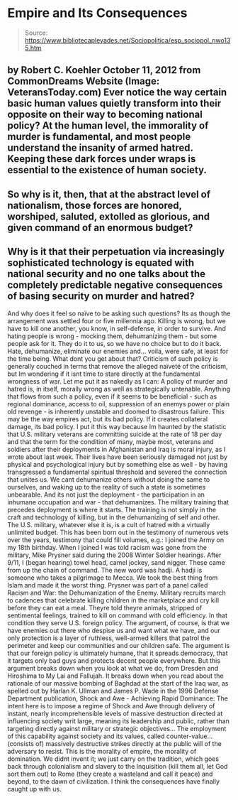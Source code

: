 # Empire and Its Consequences

> Source: https://www.bibliotecapleyades.net/Sociopolitica/esp_sociopol_nwo135.htm

by Robert C. Koehler
October 11, 2012
from
CommonDreams Website
(Image: VeteransToday.com)
Ever notice the way certain basic human values
quietly transform into their opposite on their way to becoming national
policy?
At the human level, the immorality of murder
is
fundamental, and most people understand the insanity of armed hatred.
Keeping these dark forces under wraps is essential to the existence of human
society.
-
So why is it, then, that at the abstract level
of nationalism, those forces are honored, worshiped, saluted, extolled as
glorious, and given command of an enormous budget?
-
Why is it that their perpetuation via
increasingly sophisticated technology is equated with national security and
no one talks about the completely predictable negative consequences of
basing security on murder and hatred?
-
And why does it feel so naïve to be asking such
questions?
Its as though the arrangement was settled four
or five millennia ago.
Killing is wrong, but we have to kill one another,
you know, in self-defense, in order to survive. And hating people is wrong -
mocking them, dehumanizing them - but some people ask for it. They do it to
us, so we have no choice but to do it back.
Hate, dehumanize, eliminate our enemies and...
voila, were safe, at least for the time being. What dont you get about
that?
Criticism of such policy is generally couched in
terms that remove the alleged naïveté of the criticism, but Im wondering if
it isnt time to stare directly at the fundamental wrongness of war.
Let me
put it as nakedly as I can:
A policy of murder and hatred is, in itself,
morally wrong as well as strategically untenable.
Anything that flows from such a policy, even if
it seems to be beneficial - such as regional dominance, access to oil,
suppression of an enemys power or plain old revenge - is inherently
unstable and doomed to disastrous failure.
This may be
the way empires act,
but its bad policy. If it creates collateral damage, its bad policy.
I put it this way because Im haunted by the
statistic that U.S. military veterans are committing suicide at the rate of
18 per day and that the term for the condition of many, maybe most, veterans
and soldiers after their deployments in Afghanistan and Iraq is moral
injury, as I wrote about
last week.
Their lives have been seriously damaged not just
by physical and psychological injury but by something else as well - by
having transgressed a fundamental spiritual threshold and severed the
connection that unites us. We cant dehumanize others without doing the same
to ourselves, and waking up to the reality of such a state is sometimes
unbearable.
And its not just the deployment - the
participation in an inhumane occupation and war - that dehumanizes.
The military training that precedes deployment
is where it starts. The training is not simply in the craft and technology
of killing, but in the dehumanizing of self and other. The U.S. military,
whatever else it is, is a cult of hatred with a virtually unlimited budget.
This has been born out in the testimony of
numerous vets over the years, testimony that could fill volumes, e.g.:
I joined the Army on my 18th birthday. When
I joined I was told racism was gone from the military, Mike Prysner
said during the 2008 Winter Soldier hearings.
After 9/11, I (began hearing) towel head,
camel jockey, sand nigger. These came from up the chain of command. The
new word was hadji. A hadji is someone who takes a pilgrimage to Mecca.
We took the best thing from Islam and made it the worst thing.
Prysner was part of a panel called Racism and
War: the Dehumanization of the Enemy.
Military recruits
march to cadences that celebrate killing children in the marketplace and cry
kill before they can eat a meal. Theyre told theyre animals, stripped of
sentimental feelings, trained to kill on command with cold efficiency. In
that condition they serve U.S. foreign policy.
The argument, of course, is that we have enemies
out there who despise us and want what we have, and our only protection is a
layer of ruthless, well-armed killers that patrol the perimeter and keep our
communities and our children safe. The argument is that our foreign policy
is ultimately humane, that it spreads democracy, that it targets only bad
guys and protects decent people everywhere.
But this argument breaks down when you look at
what we do, from Dresden and Hiroshima to My Lai and Fallujah.
It breaks down when you read about the rationale
of our massive bombing of Baghdad at the start of the Iraq war, as spelled
out by Harlan K. Ullman and James P. Wade in the 1996 Defense
Department publication, Shock
and Awe - Achieving Rapid Dominance:
The intent here is to impose a regime of
Shock and Awe through delivery of instant, nearly
incomprehensible levels of massive destruction directed at influencing
society writ large, meaning its leadership and public, rather than
targeting directly against military or strategic objectives...
The employment of this capability against
society and its values, called counter-value... (consists of)
massively destructive strikes directly at the public will of the
adversary to resist.
This is the morality of empire, the morality of
domination.
We didnt invent it; we just carry on the
tradition, which goes back through colonialism and slavery to
the Inquisition (kill them all, let God
sort them out) to Rome (they create a wasteland and call it peace) and
beyond, to the dawn of civilization.
I think the consequences have finally caught up
with us.
